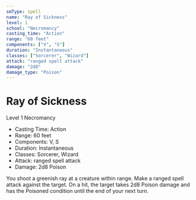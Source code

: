 ```yaml
---
smType: spell
name: "Ray of Sickness"
level: 1
school: "Necromancy"
casting_time: "Action"
range: "60 feet"
components: ["V", "S"]
duration: "Instantaneous"
classes: ["Sorcerer", "Wizard"]
attack: "ranged spell attack"
damage: "2d8"
damage_type: "Poison"
---
```


# Ray of Sickness
Level 1 Necromancy

- Casting Time: Action
- Range: 60 feet
- Components: V, S
- Duration: Instantaneous
- Classes: Sorcerer, Wizard
- Attack: ranged spell attack
- Damage: 2d8 Poison

You shoot a greenish ray at a creature within range. Make a ranged spell attack against the target. On a hit, the target takes 2d8 Poison damage and has the Poisoned condition until the end of your next turn.
